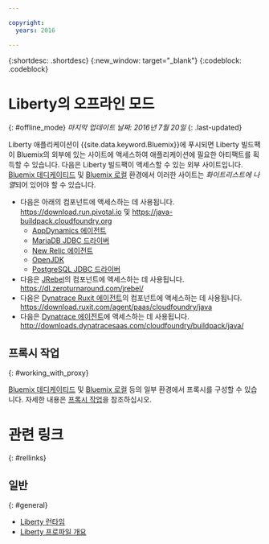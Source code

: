 ```yaml
---

copyright:
  years: 2016

---
```


{:shortdesc: .shortdesc}
{:new_window: target="_blank"}
{:codeblock: .codeblock}


# Liberty의 오프라인 모드
{: #offline_mode}
*마지막 업데이트 날짜: 2016년 7월 20일*
{: .last-updated}

Liberty 애플리케이션이 {{site.data.keyword.Bluemix}}에 푸시되면 Liberty 빌드팩이 Bluemix의 외부에 있는 사이트에 액세스하여
애플리케이션에 필요한 아티팩트를 획득할 수 있습니다. 다음은 Liberty 빌드팩이 액세스할 수 있는 외부 사이트입니다. [Bluemix 데디케이티드](../../dedicated/index.html#dedicated) 및
[Bluemix 로컬](../../local/index.html#local) 환경에서 이러한 사이트는 *화이트리스트에 나열*되어 있어야 할 수 있습니다.

* 다음은 아래의 컴포넌트에 액세스하는 데 사용됩니다. https://download.run.pivotal.io 및 https://java-buildpack.cloudfoundry.org
  * [AppDynamics 에이전트](https://www.appdynamics.com/)
  * [MariaDB JDBC 드라이버](https://mariadb.com/)
  * [New Relic 에이전트](newRelic.html)
  * [OpenJDK](customizingJRE.html#OpenJDK)
  * [PostgreSQL JDBC 드라이버](https://www.postgresql.org)
* 다음은 [JRebel](https://zeroturnaround.com/software/jrebel/)의 컴포넌트에 액세스하는 데 사용됩니다. https://dl.zeroturnaround.com/jrebel/
* 다음은 [Dynatrace Ruxit 에이전트](dynatrace.html)의 컴포넌트에 액세스하는 데 사용됩니다. https://download.ruxit.com/agent/paas/cloudfoundry/java
* 다음은 [Dynatrace 에이전트](dynatrace.html)에 액세스하는 데 사용됩니다. http://downloads.dynatracesaas.com/cloudfoundry/buildpack/java/

## 프록시 작업
{: #working_with_proxy}

[Bluemix 데디케이티드](../../dedicated/index.html#dedicated) 및 [Bluemix 로컬](../../local/index.html#local) 등의 일부 환경에서 프록시를 구성할 수 있습니다. 자세한 내용은 [프록시 작업](../../manageapps/workingWithProxy.html)을 참조하십시오.

# 관련 링크
{: #rellinks}
## 일반
{: #general}
* [Liberty 런타임](index.html)
* [Liberty 프로파일 개요](http://www-01.ibm.com/support/knowledgecenter/SSAW57_8.5.5/com.ibm.websphere.wlp.nd.doc/ae/cwlp_about.html)
